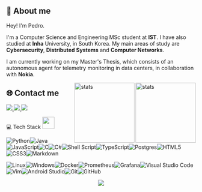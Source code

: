 <p align="center">
<h2 align="left">👋 About me</h2>
Hey! I'm Pedro.

I'm a Computer Science and Engineering MSc student at <b>IST</b>. I have also studied at <b>Inha</b> University, in South Korea.
My main areas of study are <b>Cybersecurity</b>, <b>Distributed Systems</b> and <b>Computer Networks</b>.

I am currently working on my Master's Thesis, which consists of an autonomous agent for telemetry monitoring in data centers, in collaboration with <b>Nokia</b>.

<img height="160em" align="right" alt="stats" src="https://github-readme-stats.vercel.app/api?username=PedroTheAxe&count_private=true&hide=contribs,prs&theme=radical&hide_border=false" />

<img height= "160em" align="right" alt="stats" src="https://github-readme-stats.vercel.app/api/top-langs/?username=PedroTheAxe&theme=radical&hide_border=false&include_all_commits=false&count_private=false&layout=compact" />
</p>

## 🌐 Contact me
  <p align="left">
  <a href="https://www.linkedin.com/in/pedromachadomorais/">
    <img src="https://img.shields.io/badge/linkedin-%230077B5.svg?style=for-the-badge&logo=linkedin&logoColor=white"/>
  </a>
  <a href="https://github.com/PedroTheAxe">
    <img src="https://img.shields.io/badge/github-%23121011.svg?style=for-the-badge&logo=github&logoColor=white"/>
  </a>
  <a href="https://discord.com/users/180013367577149440/">
    <img src="https://img.shields.io/badge/Discord-%237289DA.svg?style=for-the-badge&logo=discord&logoColor=white"/>
  </a>
  </p>
  <p align="right>
  </p>

# 💻 Tech Stack <img src = "https://media2.giphy.com/media/QssGEmpkyEOhBCb7e1/giphy.gif?cid=ecf05e47a0n3gi1bfqntqmob8g9aid1oyj2wr3ds3mg700bl&rid=giphy.gif" width = 32px> 
![Python](https://img.shields.io/badge/python-3670A0?style=for-the-badge&logo=python&logoColor=ffdd54)![Java](https://img.shields.io/badge/java-%23ED8B00.svg?style=for-the-badge&logo=java&logoColor=white)![JavaScript](https://img.shields.io/badge/javascript-%23323330.svg?style=for-the-badge&logo=javascript&logoColor=%23F7DF1E)![C](https://img.shields.io/badge/c-%2300599C.svg?style=for-the-badge&logo=c&logoColor=white)![C#](https://img.shields.io/badge/c%23-%23239120.svg?style=for-the-badge&logo=c-sharp&logoColor=white)![Shell Script](https://img.shields.io/badge/shell_script-%23121011.svg?style=for-the-badge&logo=gnu-bash&logoColor=white)![TypeScript](https://img.shields.io/badge/typescript-%23007ACC.svg?style=for-the-badge&logo=typescript&logoColor=white)![Postgres](https://img.shields.io/badge/postgres-%23316192.svg?style=for-the-badge&logo=postgresql&logoColor=white)![HTML5](https://img.shields.io/badge/html5-%23E34F26.svg?style=for-the-badge&logo=html5&logoColor=white)![CSS3](https://img.shields.io/badge/css3-%231572B6.svg?style=for-the-badge&logo=css3&logoColor=white)![Markdown](https://img.shields.io/badge/markdown-%23000000.svg?style=for-the-badge&logo=markdown&logoColor=white)

![Linux](https://img.shields.io/badge/Linux-FCC624?style=for-the-badge&logo=linux&logoColor=black)![Windows](https://img.shields.io/badge/Windows-0078D6?style=for-the-badge&logo=windows&logoColor=white)![Docker](https://img.shields.io/badge/docker-%230db7ed.svg?style=for-the-badge&logo=docker&logoColor=white)![Prometheus](https://img.shields.io/badge/Prometheus-E6522C?style=for-the-badge&logo=Prometheus&logoColor=white)![Grafana](https://img.shields.io/badge/grafana-%23F46800.svg?style=for-the-badge&logo=grafana&logoColor=white)![Visual Studio Code](https://img.shields.io/badge/Visual%20Studio%20Code-0078d7.svg?style=for-the-badge&logo=visual-studio-code&logoColor=white)![Vim](https://img.shields.io/badge/VIM-%2311AB00.svg?style=for-the-badge&logo=vim&logoColor=white)![Android Studio](https://img.shields.io/badge/Android%20Studio-3DDC84.svg?style=for-the-badge&logo=android-studio&logoColor=white)![Git](https://img.shields.io/badge/git-%23F05033.svg?style=for-the-badge&logo=git&logoColor=white)![GitHub](https://img.shields.io/badge/github-%23121011.svg?style=for-the-badge&logo=github&logoColor=white)

<p align="center">
<a href="https://github.com/PedroTheAxe">
    <img src="https://api.visitorbadge.io/api/VisitorHit?user=PedroTheAxe&repo=PedroTheAxe&countColor=%237B1E7A"/>
  </a>
</p>  
